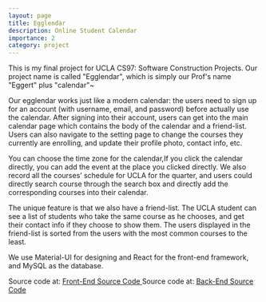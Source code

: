 ```yaml
---
layout: page
title: Egglendar
description: Online Student Calendar
importance: 2
category: project
---
```

This is my final project for UCLA CS97: Software Construction Projects. Our project name is called "Egglendar", which is simply our Prof's name "Eggert" plus "calendar"~

Our egglendar works just like a modern calendar: the users need to sign up for an account (with username, email, and password) before actually use the calendar. After signing into their account, users can get into the main calendar page which contains the body of the calendar and a friend-list. Users can also navigate to the setting page to change the courses they currently are enrolling, and update their profile photo, contact info, etc.

You can choose the time zone for the calendar,If you click the calendar directly, you can add the event at the place you clicked directly. We also record all the courses’ schedule for UCLA for the quarter, and users could directly search course through the search box and directly add the corresponding courses into their calendar.

The unique feature is that we also have a friend-list. The UCLA student can see a list of students who take the same course as he chooses, and get their contact info if they choose to show them. The users displayed in the friend-list is sorted from the users with the most common courses to the least.

We use Material-UI for designing and React for the front-end framework, and MySQL as the database.

Source code at: <a href="github.com/Clumsyndicate/Smart-Calendar-Frontend"> Front-End Source Code </a>
Source code at: <a href="github.com/Clumsyndicate/Smart-Calendar-backend"> Back-End Source Code </a>
